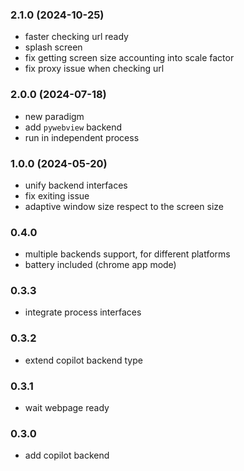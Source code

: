 
### 2.1.0 (2024-10-25)

- faster checking url ready
- splash screen
- fix getting screen size accounting into scale factor
- fix proxy issue when checking url

### 2.0.0 (2024-07-18)

- new paradigm
- add `pywebview` backend
- run in independent process

### 1.0.0 (2024-05-20)

- unify backend interfaces
- fix exiting issue
- adaptive window size respect to the screen size

### 0.4.0

- multiple backends support, for different platforms
- battery included (chrome app mode)

### 0.3.3

- integrate process interfaces

### 0.3.2

- extend copilot backend type

### 0.3.1

- wait webpage ready

### 0.3.0

- add copilot backend
